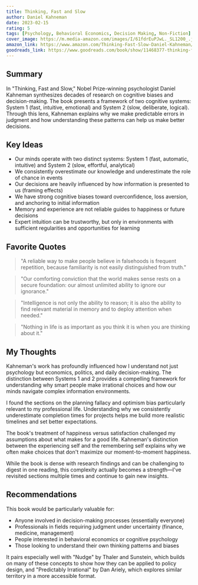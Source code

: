 ```yaml
---
title: Thinking, Fast and Slow
author: Daniel Kahneman
date: 2023-02-15
rating: 5
tags: [Psychology, Behavioral Economics, Decision Making, Non-Fiction]
cover_image: https://m.media-amazon.com/images/I/61fdrEuPJwL._SL1200_.jpg
amazon_link: https://www.amazon.com/Thinking-Fast-Slow-Daniel-Kahneman/dp/0374533555/
goodreads_link: https://www.goodreads.com/book/show/11468377-thinking-fast-and-slow
---
```


## Summary

In "Thinking, Fast and Slow," Nobel Prize-winning psychologist Daniel Kahneman synthesizes decades of research on cognitive biases and decision-making. The book presents a framework of two cognitive systems: System 1 (fast, intuitive, emotional) and System 2 (slow, deliberate, logical). Through this lens, Kahneman explains why we make predictable errors in judgment and how understanding these patterns can help us make better decisions.

## Key Ideas

* Our minds operate with two distinct systems: System 1 (fast, automatic, intuitive) and System 2 (slow, effortful, analytical)
* We consistently overestimate our knowledge and underestimate the role of chance in events
* Our decisions are heavily influenced by how information is presented to us (framing effects)
* We have strong cognitive biases toward overconfidence, loss aversion, and anchoring to initial information
* Memory and experience are not reliable guides to happiness or future decisions
* Expert intuition can be trustworthy, but only in environments with sufficient regularities and opportunities for learning

## Favorite Quotes

> "A reliable way to make people believe in falsehoods is frequent repetition, because familiarity is not easily distinguished from truth."

> "Our comforting conviction that the world makes sense rests on a secure foundation: our almost unlimited ability to ignore our ignorance."

> "Intelligence is not only the ability to reason; it is also the ability to find relevant material in memory and to deploy attention when needed."

> "Nothing in life is as important as you think it is when you are thinking about it."

## My Thoughts

Kahneman's work has profoundly influenced how I understand not just psychology but economics, politics, and daily decision-making. The distinction between Systems 1 and 2 provides a compelling framework for understanding why smart people make irrational choices and how our minds navigate complex information environments.

I found the sections on the planning fallacy and optimism bias particularly relevant to my professional life. Understanding why we consistently underestimate completion times for projects helps me build more realistic timelines and set better expectations.

The book's treatment of happiness versus satisfaction challenged my assumptions about what makes for a good life. Kahneman's distinction between the experiencing self and the remembering self explains why we often make choices that don't maximize our moment-to-moment happiness.

While the book is dense with research findings and can be challenging to digest in one reading, this complexity actually becomes a strength—I've revisited sections multiple times and continue to gain new insights.

## Recommendations

This book would be particularly valuable for:
* Anyone involved in decision-making processes (essentially everyone)
* Professionals in fields requiring judgment under uncertainty (finance, medicine, management)
* People interested in behavioral economics or cognitive psychology
* Those looking to understand their own thinking patterns and biases

It pairs especially well with "Nudge" by Thaler and Sunstein, which builds on many of these concepts to show how they can be applied to policy design, and "Predictably Irrational" by Dan Ariely, which explores similar territory in a more accessible format. 